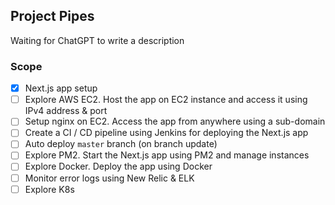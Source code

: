 ## Project Pipes

Waiting for ChatGPT to write a description

### Scope

- [x] Next.js app setup
- [ ] Explore AWS EC2. Host the app on EC2 instance and access it using IPv4 address & port
- [ ] Setup nginx on EC2. Access the app from anywhere using a sub-domain
- [ ] Create a CI / CD pipeline using Jenkins for deploying the Next.js app
- [ ] Auto deploy `master` branch (on branch update)
- [ ] Explore PM2. Start the Next.js app using PM2 and manage instances
- [ ] Explore Docker. Deploy the app using Docker
- [ ] Monitor error logs using New Relic & ELK
- [ ] Explore K8s
